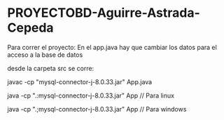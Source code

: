 # PROYECTOBD-Aguirre-Astrada-Cepeda

Para correr el proyecto:
En el app.java hay que cambiar los datos para el acceso a la base de datos

desde la carpeta src se corre: 

javac -cp "mysql-connector-j-8.0.33.jar" App.java

java -cp ".:mysql-connector-j-8.0.33.jar" App // Para linux

java -cp ".;mysql-connector-j-8.0.33.jar" App // Para windows
